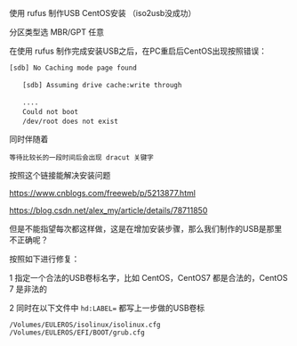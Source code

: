 
使用 rufus 制作USB CentOS安装 （iso2usb没成功）

分区类型选 MBR/GPT 任意

在使用 rufus 制作完成安装USB之后，在PC重启后CentOS出现按照错误：

```
[sdb] No Caching mode page found

　　[sdb] Assuming drive cache:write through

　　....
　　Could not boot
　　/dev/root does not exist
```

同时伴随着

```
等待比较长的一段时间后会出现 dracut 关键字
```

按照这个链接能解决安装问题

https://www.cnblogs.com/freeweb/p/5213877.html

https://blog.csdn.net/alex_my/article/details/78711850

但是不能指望每次都这样做，这是在增加安装步骤，那么我们制作的USB是那里不正确呢？

按照如下进行修复：

1 指定一个合法的USB卷标名字，比如 CentOS，CentOS7 都是合法的，CentOS 7 是非法的

2 同时在以下文件中 `hd:LABEL=` 都写上一步做的USB卷标
```
/Volumes/EULEROS/isolinux/isolinux.cfg
/Volumes/EULEROS/EFI/BOOT/grub.cfg
```
